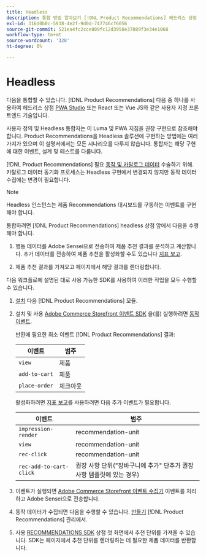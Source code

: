```yaml
---
title: Headless
description: 통합 방법 알아보기 [!DNL Product Recommendations] 헤드리스 상점 앞에서요.
exl-id: 316d0b0c-5938-4e2f-9d0d-747746cf6056
source-git-commit: 521ea4fc2cce809fc12d3958e37089f3e34e1068
workflow-type: tm+mt
source-wordcount: '328'
ht-degree: 0%

---
```


# Headless

다음을 통합할 수 있습니다. [!DNL Product Recommendations] 다음 중 하나를 사용하여 헤드리스 상점 [PWA Studio](https://developer.adobe.com/commerce/pwa-studio/) 또는 React 또는 Vue JS와 같은 사용자 지정 프론트엔드 기술입니다.

사용자 정의 및 Headless 통합자는 이 Luma 및 PWA 지침을 권장 구현으로 참조해야 합니다. Product Recommendations을 Headless 솔루션에 구현하는 방법에는 여러 가지가 있으며 이 설명서에서는 모든 시나리오를 다루지 않습니다. 통합자는 해당 구현에 대한 이벤트, 설계 및 테스트를 다룹니다.

[!DNL Product Recommendations] 필요 [동작 및 카탈로그 데이터](https://experienceleague.adobe.com/docs/commerce-merchant-services/product-recommendations/developer/development-overview.html) 수술하기 위해. 카탈로그 데이터 동기화 프로세스는 Headless 구현에서 변경되지 않지만 동작 데이터 수집에는 변경이 필요합니다.

>[!NOTE]
>
>Headless 인스턴스는 제품 Recommendations 대시보드를 구동하는 이벤트를 구현해야 합니다.

통합하려면 [!DNL Product Recommendations] headless 상점 앞에서 다음을 수행해야 합니다.

1. 행동 데이터를 Adobe Sensei으로 전송하여 제품 추천 결과를 분석하고 계산합니다. 추가 데이터를 전송하여 제품 추천을 활성화할 수도 있습니다 [지표 보고](workspace.md).

1. 제품 추천 결과를 가져오고 페이지에서 해당 결과를 렌더링합니다.

다음 워크플로에 설명된 대로 사용 가능한 SDK를 사용하여 이러한 작업을 모두 수행할 수 있습니다.

1. [설치](install-configure.md) 다음 [!DNL Product Recommendations] 모듈.

1. 설치 및 사용 [Adobe Commerce Storefront 이벤트 SDK](https://developer.adobe.com/commerce/services/shared-services/storefront-events/sdk/) 을(를) 실행하려면 [동작 이벤트](https://experienceleague.adobe.com/docs/commerce-merchant-services/product-recommendations/developer/events.html).

   반환에 필요한 최소 이벤트 [!DNL Product Recommendations] 결과:

   | 이벤트 | 범주 |
   |--- | ---|
   | `view` | 제품 |
   | `add-to-cart` | 제품 |
   | `place-order` | 체크아웃 |

   활성화하려면 [지표 보고](workspace.md)를 사용하려면 다음 추가 이벤트가 필요합니다.

   | 이벤트 | 범주 |
   |--- | ---|
   | `impression-render` | recommendation-unit |
   | `view` | recommendation-unit |
   | `rec-click` | recommendation-unit |
   | `rec-add-to-cart-click` | 권장 사항 단위(&quot;장바구니에 추가&quot; 단추가 권장 사항 템플릿에 있는 경우) |

1. 이벤트가 실행되면 [Adobe Commerce Storefront 이벤트 수집기](https://developer.adobe.com/commerce/services/shared-services/storefront-events/collector/) 이벤트를 처리하고 Adobe Sensei으로 전송합니다.

1. 동작 데이터가 수집되면 다음을 수행할 수 있습니다. [만들기](create.md) [!DNL Product Recommendations] 관리에서.

1. 사용 [RECOMMENDATIONS SDK](https://developer.adobe.com/commerce/services/product-recommendations/) 상점 첫 화면에서 추천 단위를 가져올 수 있습니다. SDK는 페이지에서 추천 단위를 렌더링하는 데 필요한 제품 데이터를 반환합니다.
